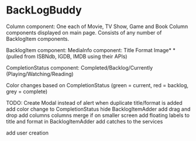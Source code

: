 # BackLogBuddy
Column component:
  One each of Movie, TV Show, Game and Book Column components displayed on main page.
  Consists of any number of BacklogItem components.

BacklogItem component:
  MediaInfo component:
    Title
    Format
    Image*
    *(pulled from ISBNdb, IGDB, IMDB using their APIs)

  CompletionStatus component:
    Completed/Backlog/Currently (Playing/Watching/Reading)

  Color changes based on CompletionStatus (green = current, red = backlog, grey = complete)

TODO:
Create Modal instead of alert when duplicate title/format is added
add color change to CompletionStatus
hide BacklogItemAdder
add drag and drop
add columns
  columns merge if on smaller screen
add floating labels to title and format in BacklogItemAdder
add catches to the services

add user creation